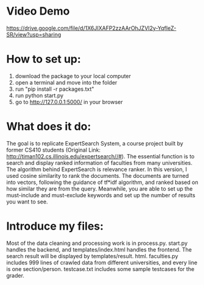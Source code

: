 # Video Demo
https://drive.google.com/file/d/1X6JIXAFP2zzAArOhJZVI2y-YqfIeZ-SR/view?usp=sharing

# How to set up:
1. download the package to your local computer
2. open a terminal and move into the folder
3. run "pip install -r packages.txt"
4. run python start.py
5. go to http://127.0.0.1:5000/ in your browser

# What does it do:
The goal is to replicate ExpertSearch System, a course project built by former CS410 students (Original Link: http://timan102.cs.illinois.edu/expertsearch//#). The essential function is to search and display ranked information of faculties from many universities. The algorithm behind ExpertSearch is relevance ranker. In this version, I used cosine similarity to rank the documents. The documents are turned into vectors, following the guidance of tf*idf algorithm, and ranked based on how similar they are from the query. Meanwhile, you are able to set up the must-include and must-exclude keywords and set up the number of results you want to see.

# Introduce my files:
Most of the data cleaning and processing work is in process.py.
start.py handles the backend, and templates/index.html handles the frontend. The search result will be displayed by templates/result. html. faculties.py includes 999 lines of crawled data from different universities, and every line is one section/person. testcase.txt includes some sample testcases for the grader.


